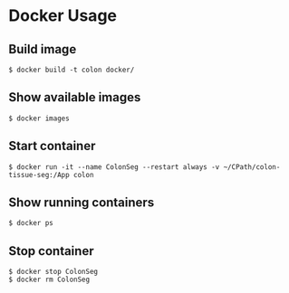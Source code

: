 # Docker Usage
## Build image
```
$ docker build -t colon docker/
```

## Show available images
```
$ docker images
```

## Start container
```
$ docker run -it --name ColonSeg --restart always -v ~/CPath/colon-tissue-seg:/App colon
```

## Show running containers
```
$ docker ps
```

## Stop container
```
$ docker stop ColonSeg
$ docker rm ColonSeg
```
